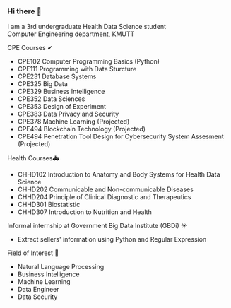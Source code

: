 ### Hi there 👋

I am a 3rd undergraduate Health Data Science student<br>
Computer Engineering department, KMUTT


CPE Courses ✔
- CPE102 Computer Programming Basics (Python)
- CPE111 Programming with Data Sturcture
- CPE231 Database Systems
- CPE325 Big Data
- CPE329 Business Intelligence
- CPE352 Data Sciences
- CPE353 Design of Experiment
- CPE383 Data Privacy and Security
- CPE378 Machine Learning (Projected)
- CPE494 Blockchain Technology (Projected)
- CPE494 Penetration Tool Design for Cybersecurity System Assesment (Projected)

Health Courses🚑
- CHHD102 Introduction to Anatomy and Body Systems for Health Data Science
- CHHD202 Communicable and Non-communicable Diseases
- CHHD204 Principle of Clinical Diagnostic and Therapeutics
- CHHD301 Biostatistic
- CHHD307 Introduction to Nutrition and Health


Informal internship at Government Big Data Institute (GBDi) ☀
- Extract sellers' information using Python and Regular Expression

Field of Interest 👀
- Natural Language Processing
- Business Intelligence
- Machine Learning
- Data Engineer
- Data Security
